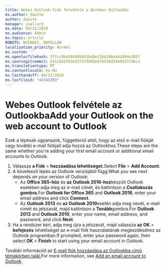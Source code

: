 ```yaml
---
title: Webes Outlook-fiók felvétele a Windows Outlookba
ms.author: daeite
author: daeite
manager: joallard
ms.date: 04/21/2020
ms.audience: Admin
ms.topic: article
ROBOTS: NOINDEX, NOFOLLOW
localization_priority: Normal
ms.custom: ''
ms.openlocfilehash: 2ffcc8ba50b98b693b48e13bb398a44289de305f
ms.sourcegitcommit: 631cbb5f03e5371f0995e976536d24e9d13746c3
ms.translationtype: MT
ms.contentlocale: hu-HU
ms.lasthandoff: 04/22/2020
ms.locfileid: "43743203"
---
```

# <a name="add-your-outlook-on-the-web-account-to-outlook"></a><span data-ttu-id="cf0c8-102">Webes Outlook felvétele az Outlookba</span><span class="sxs-lookup"><span data-stu-id="cf0c8-102">Add your Outlook on the web account to Outlook</span></span>

<span data-ttu-id="cf0c8-103">Ezek a lépések ugyanazok, függetlenül attól, hogy az első e-mail fiókját vagy további e-mail fiókjait adja hozzá az Outlookhoz.</span><span class="sxs-lookup"><span data-stu-id="cf0c8-103">These steps are the same whether you're adding your first email account or additional email accounts to Outlook.</span></span>

1. <span data-ttu-id="cf0c8-104">Válassza **a Fiók** > **hozzáadása lehetőséget.**</span><span class="sxs-lookup"><span data-stu-id="cf0c8-104">Select **File** > **Add Account**.</span></span>
1. <span data-ttu-id="cf0c8-105">A következő lépés az Outlook verziójától függ:</span><span class="sxs-lookup"><span data-stu-id="cf0c8-105">What you see next depends on your version of Outlook:</span></span>
    - <span data-ttu-id="cf0c8-106">Az **Office 365-höz** és **az Outlook 2016-hoz**készült Outlook esetében adja meg az e-mail címét, és kattintson a **Csatlakozás gombra.**</span><span class="sxs-lookup"><span data-stu-id="cf0c8-106">For **Outlook for Office 365** and **Outlook 2016**, enter your email address and click **Connect**.</span></span>
    - <span data-ttu-id="cf0c8-107">Az **Outlook 2013** és **az Outlook 2010**esetén adja meg nevét, e-mail címét és jelszavát, majd kattintson a **Tovább**gombra.</span><span class="sxs-lookup"><span data-stu-id="cf0c8-107">For **Outlook 2013** and **Outlook 2010**, enter your name, email address, and password, and click **Next**.</span></span>
1. <span data-ttu-id="cf0c8-108">Ha a rendszer kéri, adja meg újra a jelszavát, majd válassza **az OK** > **befejezés** lehetőséget az e-mail fiók használatának megkezdéséhez az Outlook programban.</span><span class="sxs-lookup"><span data-stu-id="cf0c8-108">If prompted, enter your password again, then select **OK** > **Finish** to start using your email account in Outlook.</span></span>

<span data-ttu-id="cf0c8-109">További információt az [E-mail fiók hozzáadása az Outlookba című témakörben talál.](https://support.office.com/article/6e27792a-9267-4aa4-8bb6-c84ef146101b)</span><span class="sxs-lookup"><span data-stu-id="cf0c8-109">For more information, see [Add an email account to Outlook](https://support.office.com/article/6e27792a-9267-4aa4-8bb6-c84ef146101b).</span></span>